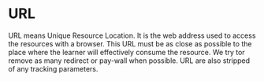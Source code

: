 # URL

URL means Unique Resource Location. It is the web address used to access the resources with a browser. This URL must be as close as possible to the place where the learner will effectively consume the resource. We try tor remove as many redirect or pay-wall when possible. URL are also stripped of any tracking parameters.
